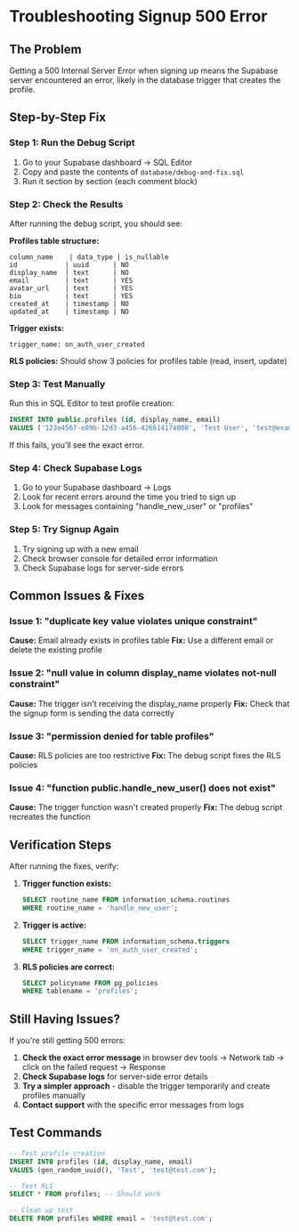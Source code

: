 # Troubleshooting Signup 500 Error

## The Problem
Getting a 500 Internal Server Error when signing up means the Supabase server encountered an error, likely in the database trigger that creates the profile.

## Step-by-Step Fix

### Step 1: Run the Debug Script
1. Go to your Supabase dashboard → SQL Editor
2. Copy and paste the contents of `database/debug-and-fix.sql`
3. Run it section by section (each comment block)

### Step 2: Check the Results
After running the debug script, you should see:

**Profiles table structure:**
```
column_name    | data_type | is_nullable
id            | uuid      | NO
display_name  | text      | NO  
email         | text      | YES
avatar_url    | text      | YES
bio           | text      | YES
created_at    | timestamp | NO
updated_at    | timestamp | NO
```

**Trigger exists:**
```
trigger_name: on_auth_user_created
```

**RLS policies:**
Should show 3 policies for profiles table (read, insert, update)

### Step 3: Test Manually
Run this in SQL Editor to test profile creation:
```sql
INSERT INTO public.profiles (id, display_name, email) 
VALUES ('123e4567-e89b-12d3-a456-426614174000', 'Test User', 'test@example.com');
```

If this fails, you'll see the exact error.

### Step 4: Check Supabase Logs
1. Go to your Supabase dashboard → Logs
2. Look for recent errors around the time you tried to sign up
3. Look for messages containing "handle_new_user" or "profiles"

### Step 5: Try Signup Again
1. Try signing up with a new email
2. Check browser console for detailed error information
3. Check Supabase logs for server-side errors

## Common Issues & Fixes

### Issue 1: "duplicate key value violates unique constraint"
**Cause:** Email already exists in profiles table
**Fix:** Use a different email or delete the existing profile

### Issue 2: "null value in column display_name violates not-null constraint"
**Cause:** The trigger isn't receiving the display_name properly
**Fix:** Check that the signup form is sending the data correctly

### Issue 3: "permission denied for table profiles"
**Cause:** RLS policies are too restrictive
**Fix:** The debug script fixes the RLS policies

### Issue 4: "function public.handle_new_user() does not exist"
**Cause:** The trigger function wasn't created properly
**Fix:** The debug script recreates the function

## Verification Steps

After running the fixes, verify:

1. **Trigger function exists:**
   ```sql
   SELECT routine_name FROM information_schema.routines 
   WHERE routine_name = 'handle_new_user';
   ```

2. **Trigger is active:**
   ```sql
   SELECT trigger_name FROM information_schema.triggers 
   WHERE trigger_name = 'on_auth_user_created';
   ```

3. **RLS policies are correct:**
   ```sql
   SELECT policyname FROM pg_policies 
   WHERE tablename = 'profiles';
   ```

## Still Having Issues?

If you're still getting 500 errors:

1. **Check the exact error message** in browser dev tools → Network tab → click on the failed request → Response
2. **Check Supabase logs** for server-side error details
3. **Try a simpler approach** - disable the trigger temporarily and create profiles manually
4. **Contact support** with the specific error messages from logs

## Test Commands

```sql
-- Test profile creation
INSERT INTO profiles (id, display_name, email) 
VALUES (gen_random_uuid(), 'Test', 'test@test.com');

-- Test RLS
SELECT * FROM profiles; -- Should work

-- Clean up test
DELETE FROM profiles WHERE email = 'test@test.com';
```
